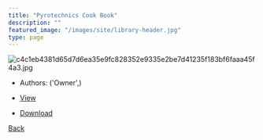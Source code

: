 ```yaml
---
title: "Pyrotechnics Cook Book"
description: ""
featured_image: "/images/site/library-header.jpg"
type: page
---
```


![c4c1eb4381d65d7d6ea35e9fc828352e9335e2be7d41235f183bf6faaa45f4a3.jpg](https://drive.google.com/uc?export=view&id=11sBRuchvLpiPU8rDPdFNHsUnIXUMjuqN)
* Authors: ('Owner',)
* [View](https://drive.google.com/uc?export=view&id=1cTipM-Fh-WKJBznwHUFLvnsH3G6Fh3U2)

* [Download](https://drive.google.com/uc?export=download&id=1cTipM-Fh-WKJBznwHUFLvnsH3G6Fh3U2)

[Back](http://localhost:1313/library/ebooks/
)